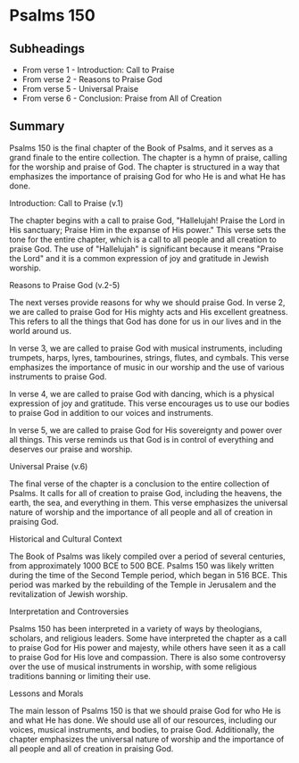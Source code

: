 # Psalms 150

## Subheadings

* From verse 1 - Introduction: Call to Praise
* From verse 2 - Reasons to Praise God
* From verse 5 - Universal Praise
* From verse 6 - Conclusion: Praise from All of Creation

## Summary

Psalms 150 is the final chapter of the Book of Psalms, and it serves as a grand finale to the entire collection. The chapter is a hymn of praise, calling for the worship and praise of God. The chapter is structured in a way that emphasizes the importance of praising God for who He is and what He has done.

Introduction: Call to Praise (v.1)

The chapter begins with a call to praise God, "Hallelujah! Praise the Lord in His sanctuary; Praise Him in the expanse of His power." This verse sets the tone for the entire chapter, which is a call to all people and all creation to praise God. The use of "Hallelujah" is significant because it means "Praise the Lord" and it is a common expression of joy and gratitude in Jewish worship.

Reasons to Praise God (v.2-5)

The next verses provide reasons for why we should praise God. In verse 2, we are called to praise God for His mighty acts and His excellent greatness. This refers to all the things that God has done for us in our lives and in the world around us.

In verse 3, we are called to praise God with musical instruments, including trumpets, harps, lyres, tambourines, strings, flutes, and cymbals. This verse emphasizes the importance of music in our worship and the use of various instruments to praise God.

In verse 4, we are called to praise God with dancing, which is a physical expression of joy and gratitude. This verse encourages us to use our bodies to praise God in addition to our voices and instruments.

In verse 5, we are called to praise God for His sovereignty and power over all things. This verse reminds us that God is in control of everything and deserves our praise and worship.

Universal Praise (v.6)

The final verse of the chapter is a conclusion to the entire collection of Psalms. It calls for all of creation to praise God, including the heavens, the earth, the sea, and everything in them. This verse emphasizes the universal nature of worship and the importance of all people and all of creation in praising God.

Historical and Cultural Context

The Book of Psalms was likely compiled over a period of several centuries, from approximately 1000 BCE to 500 BCE. Psalms 150 was likely written during the time of the Second Temple period, which began in 516 BCE. This period was marked by the rebuilding of the Temple in Jerusalem and the revitalization of Jewish worship.

Interpretation and Controversies

Psalms 150 has been interpreted in a variety of ways by theologians, scholars, and religious leaders. Some have interpreted the chapter as a call to praise God for His power and majesty, while others have seen it as a call to praise God for His love and compassion. There is also some controversy over the use of musical instruments in worship, with some religious traditions banning or limiting their use.

Lessons and Morals

The main lesson of Psalms 150 is that we should praise God for who He is and what He has done. We should use all of our resources, including our voices, musical instruments, and bodies, to praise God. Additionally, the chapter emphasizes the universal nature of worship and the importance of all people and all of creation in praising God.